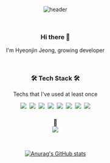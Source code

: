 <div align="center">

![header](https://capsule-render.vercel.app/api?type=rect&color=845ef7&height=200&section=header&text=Hyeonjin%20Jeong&fontSize=40&fontColor=f3f0ff)

<br>

<h3>Hi there 👋</h3>

<p>I'm Hyeonjin Jeong, growing developer</p>

<br>

<h3>🛠 Tech Stack 🛠</h3>

<p>Techs that I've used at least once</p>

<p>
  <img src="https://img.shields.io/badge/JavaScript-F7DF1E?style=flat-square&logo=JavaScript&logoColor=white"/></a>&nbsp
  <img src="https://img.shields.io/badge/React-61DAFB?style=flat-square&logo=React&logoColor=white"/></a>&nbsp
  <img src="https://img.shields.io/badge/React_native-66d9e8?style=flat-square&logo=React&logoColor=white"/></a>&nbsp
  <img src="https://img.shields.io/badge/Python-3776AB?style=flat-square&logo=Python&logoColor=white"/></a>&nbsp
  <img src="https://img.shields.io/badge/Java-007396?style=flat-square&logo=Java&logoColor=white"/></a>&nbsp
  <img src="https://img.shields.io/badge/Oracle-F80000?style=flat-square&logo=Oracle&logoColor=white"/>&nbsp
  <img src="https://img.shields.io/badge/Figma-F24E1E?style=flat-square&logo=Figma&logoColor=white"/>&nbsp
  <img src="https://img.shields.io/badge/XD-FF61F6?style=flat-square&logo=AdobeXD&logoColor=white"/>
</p>

<h3>💬
<br>
<a href="mailto:bangawork7@gmail.com" ><img src="https://img.shields.io/badge/Gmail-EA4335?style=flat-square&logo=gmail&logoColor=white"/></a>
</h3>

<br>

[![Anurag's GitHub stats](https://github-readme-stats.vercel.app/api?username=nOeulll)](https://github.com/anuraghazra/github-readme-stats)
</div>
